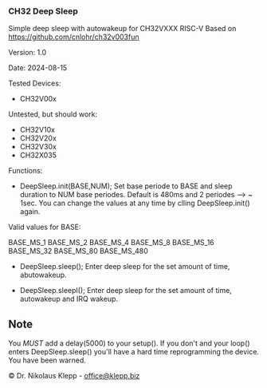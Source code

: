 ### CH32 Deep Sleep
Simple deep sleep with autowakeup for CH32VXXX RISC-V
Based on https://github.com/cnlohr/ch32v003fun

Version: 1.0

Date: 2024-08-15

Tested Devices:
* CH32V00x

Untested, but should work:
* CH32V10x
* CH32V20x
* CH32V30x
* CH32X035

Functions:
* DeepSleep.init(BASE,NUM);
Set base periode to BASE and sleep duration to NUM base periodes.
Default is 480ms and 2 periodes --> ~ 1sec.
You can change the values at any time by clling DeepSleep.init() again.

Valid values for BASE:

BASE_MS_1
BASE_MS_2
BASE_MS_4
BASE_MS_8
BASE_MS_16
BASE_MS_32
BASE_MS_80
BASE_MS_480

* DeepSleep.sleep();
Enter deep sleep for the set amount of time, abutowakeup.

* DeepSleep.sleepI();
Enter deep sleep for the set amount of time, autowakeup and IRQ wakeup.

## Note
You *MUST* add a delay(5000) to your setup(). If you don't and your loop() enters
DeepSleep.sleep() you'll have a hard time reprogramming the device. You have been warned.

© Dr. Nikolaus Klepp - office@klepp.biz
